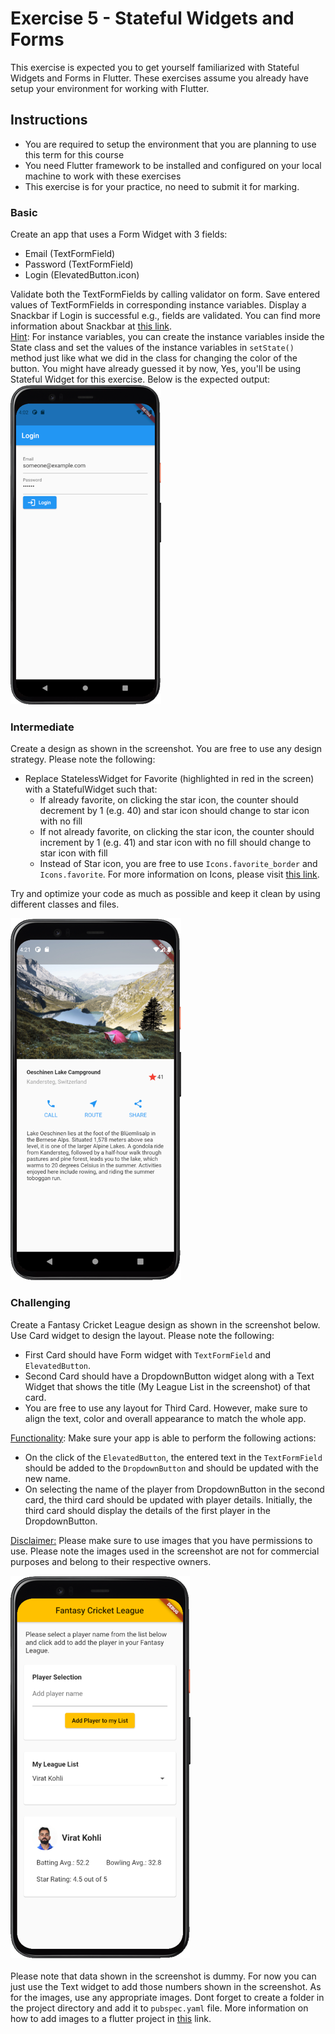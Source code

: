 # Exercise 5 - Stateful Widgets and Forms
This exercise is expected you to get yourself familiarized with Stateful Widgets and Forms in Flutter. These exercises assume you already have setup your environment for working with Flutter.

## Instructions
* You are required to setup the environment that you are planning to use this term for this course
* You need Flutter framework to be installed and configured on your local machine to work with these exercises
* This exercise is for your practice, no need to submit it for marking.

### Basic
Create an app that uses a Form Widget with 3 fields:
* Email (TextFormField)
* Password (TextFormField)
* Login (ElevatedButton.icon)  

Validate both the TextFormFields by calling validator on form.
Save entered values of TextFormFields in corresponding instance variables.
Display a Snackbar if Login is successful e.g., fields are validated. You can find more information about Snackbar at [this link](https://flutter.dev/docs/cookbook/design/snackbars).  
<ins>Hint</ins>: For instance variables, you can create the instance variables inside the State class and set the values of the instance variables in `setState()` method just like what we did in the class for changing the color of the button. You might have already guessed it by now, Yes, you'll be using Stateful Widget for this exercise. Below is the expected output:  
![Basic Layout](./images/basic.png)<br />  



### Intermediate
Create a design as shown in the screenshot. You are free to use any design strategy. Please note the following:
* Replace StatelessWidget for Favorite (highlighted in red in the screen) with a StatefulWidget such that:
  * If already favorite, on clicking the star icon, the counter should decrement by 1 (e.g. 40) and star icon should change to star icon with no fill
  * If not already favorite, on clicking the star icon, the counter should increment by 1 (e.g. 41) and star icon with no fill should change to star icon with fill
  * Instead of Star icon, you are free to use `Icons.favorite_border` and `Icons.favorite`. For more information on Icons, please visit [this link](https://api.flutter.dev/flutter/material/Icons-class.html).  
  
Try and optimize your code as much as possible and keep it clean by using different classes and files.


![Intermediate Layout](./images/intermediate.png)<br />  


### Challenging
Create a Fantasy Cricket League design as shown in the screenshot below. Use Card widget to design the layout. Please note the following:
* First Card should have Form widget with `TextFormField` and `ElevatedButton`.  
* Second Card should have a DropdownButton widget along with a Text Widget that shows the title (My League List in the screenshot) of that card. 
* You are free to use any layout for Third Card. However, make sure to align the text, color and overall appearance to match the whole app.

<ins>Functionality</ins>: Make sure your app is able to perform the following actions:
* On the click of the `ElevatedButton`, the entered text in the `TextFormField` should be added to the `DropdownButton` and should be updated with the new name.
* On selecting the name of the player from DropdownButton in the second card, the third card should be updated with player details. Initially, the third card should display the details of the first player in the DropdownButton.

<ins>Disclaimer:</ins> Please make sure to use images that you have permissions to use. Please note the images used in the screenshot are not for commercial purposes and belong to their respective owners.

![Intermediate Layout](./images/challenging.png)<br />   
Please note that data shown in the screenshot is dummy. For now you can just use the Text widget to add those numbers shown in the screenshot. As for the images, use any appropriate images. Dont forget to create a folder in the project directory and add it to `pubspec.yaml` file. More information on how to add images to a flutter project in [this](https://flutter.dev/docs/development/ui/assets-and-images) link. <br />  